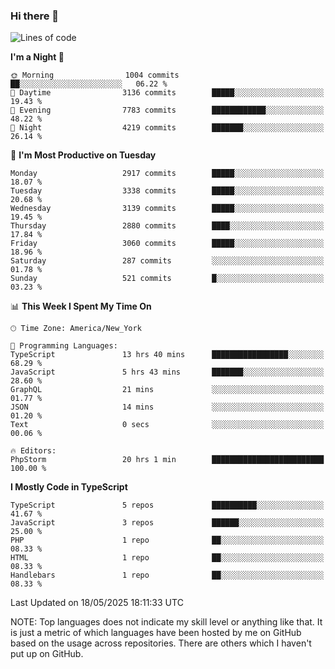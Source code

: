 ### Hi there 👋

<!--
**LynxJinxxy/LynxJinxxy** is a ✨ _special_ ✨ repository because its `README.md` (this file) appears on your GitHub profile.

Here are some ideas to get you started:

- 🔭 I’m currently working on ...
- 🌱 I’m currently learning ...
- 👯 I’m looking to collaborate on ...
- 🤔 I’m looking for help with ...
- 💬 Ask me about ...
- 📫 How to reach me: ...
- 😄 Pronouns: ...
- ⚡ Fun fact: ...
-->

<!--START_SECTION:waka-->
![Lines of code](https://img.shields.io/badge/From%20Hello%20World%20I%27ve%20Written-24.8%20million%20lines%20of%20code-blue)

**I'm a Night 🦉** 

```text
🌞 Morning                1004 commits        ██░░░░░░░░░░░░░░░░░░░░░░░   06.22 % 
🌆 Daytime                3136 commits        █████░░░░░░░░░░░░░░░░░░░░   19.43 % 
🌃 Evening                7783 commits        ████████████░░░░░░░░░░░░░   48.22 % 
🌙 Night                  4219 commits        ███████░░░░░░░░░░░░░░░░░░   26.14 % 
```
📅 **I'm Most Productive on Tuesday** 

```text
Monday                   2917 commits        █████░░░░░░░░░░░░░░░░░░░░   18.07 % 
Tuesday                  3338 commits        █████░░░░░░░░░░░░░░░░░░░░   20.68 % 
Wednesday                3139 commits        █████░░░░░░░░░░░░░░░░░░░░   19.45 % 
Thursday                 2880 commits        ████░░░░░░░░░░░░░░░░░░░░░   17.84 % 
Friday                   3060 commits        █████░░░░░░░░░░░░░░░░░░░░   18.96 % 
Saturday                 287 commits         ░░░░░░░░░░░░░░░░░░░░░░░░░   01.78 % 
Sunday                   521 commits         █░░░░░░░░░░░░░░░░░░░░░░░░   03.23 % 
```


📊 **This Week I Spent My Time On** 

```text
🕑︎ Time Zone: America/New_York

💬 Programming Languages: 
TypeScript               13 hrs 40 mins      █████████████████░░░░░░░░   68.29 % 
JavaScript               5 hrs 43 mins       ███████░░░░░░░░░░░░░░░░░░   28.60 % 
GraphQL                  21 mins             ░░░░░░░░░░░░░░░░░░░░░░░░░   01.77 % 
JSON                     14 mins             ░░░░░░░░░░░░░░░░░░░░░░░░░   01.20 % 
Text                     0 secs              ░░░░░░░░░░░░░░░░░░░░░░░░░   00.06 % 

🔥 Editors: 
PhpStorm                 20 hrs 1 min        █████████████████████████   100.00 % 
```

**I Mostly Code in TypeScript** 

```text
TypeScript               5 repos             ██████████░░░░░░░░░░░░░░░   41.67 % 
JavaScript               3 repos             ██████░░░░░░░░░░░░░░░░░░░   25.00 % 
PHP                      1 repo              ██░░░░░░░░░░░░░░░░░░░░░░░   08.33 % 
HTML                     1 repo              ██░░░░░░░░░░░░░░░░░░░░░░░   08.33 % 
Handlebars               1 repo              ██░░░░░░░░░░░░░░░░░░░░░░░   08.33 % 
```




 Last Updated on 18/05/2025 18:11:33 UTC
<!--END_SECTION:waka-->
NOTE: Top languages does not indicate my skill level or anything like that. It is just a metric of which languages have been hosted by me on GitHub based on the usage across repositories. There are others which I haven't put up on GitHub.
